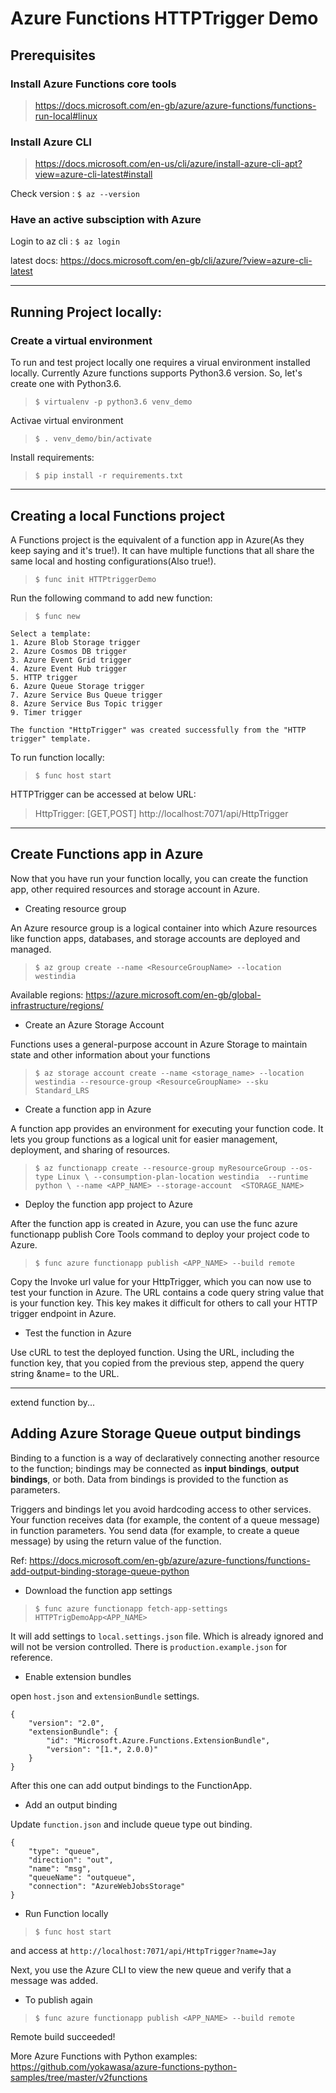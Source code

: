 # Azure Functions HTTPTrigger Demo

## Prerequisites

### Install Azure Functions core tools
> https://docs.microsoft.com/en-gb/azure/azure-functions/functions-run-local#linux


### Install Azure CLI
> https://docs.microsoft.com/en-us/cli/azure/install-azure-cli-apt?view=azure-cli-latest#install

Check version :  `$ az --version`

### Have an active subsciption with Azure

Login to az cli : `$ az login`

latest docs: https://docs.microsoft.com/en-gb/cli/azure/?view=azure-cli-latest

---

## Running Project locally:

### Create a virtual environment

To run and test project locally one requires a virual environment installed locally. Currently Azure functions supports Python3.6 version. So, let's create one with Python3.6.

> `$ virtualenv -p python3.6 venv_demo`

Activae virtual environment

> `$ . venv_demo/bin/activate`

Install requirements:
> `$ pip install -r requirements.txt`

---


## Creating a local Functions project

A Functions project is the equivalent of a function app in Azure(As they keep saying and it's true!). It can have multiple functions that all share the same local and hosting configurations(Also true!).

> `$ func init HTTPtriggerDemo`

Run the following command to add new function:

> `$ func new`

```
Select a template:
1. Azure Blob Storage trigger
2. Azure Cosmos DB trigger
3. Azure Event Grid trigger
4. Azure Event Hub trigger
5. HTTP trigger
6. Azure Queue Storage trigger
7. Azure Service Bus Queue trigger
8. Azure Service Bus Topic trigger
9. Timer trigger

The function "HttpTrigger" was created successfully from the "HTTP trigger" template.
```

To run function locally:

> `$ func host start`

HTTPTrigger can be accessed at below URL:

> HttpTrigger: [GET,POST]  http://localhost:7071/api/HttpTrigger

---

## Create Functions app in Azure

Now that you have run your function locally, you can create the function app, other required resources and storage account in Azure.

* Creating resource group

 An Azure resource group is a logical container into which Azure resources like function apps, databases, and storage accounts are deployed and managed.

> `$ az group create --name <ResourceGroupName> --location westindia`

Available regions: https://azure.microsoft.com/en-gb/global-infrastructure/regions/

* Create an Azure Storage Account

Functions uses a general-purpose account in Azure Storage to maintain state and other information about your functions

> `$ az storage account create --name <storage_name> --location westindia --resource-group <ResourceGroupName> --sku Standard_LRS`


* Create a function app in Azure

A function app provides an environment for executing your function code. It lets you group functions as a logical unit for easier management, deployment, and sharing of resources.

> `$ az functionapp create --resource-group myResourceGroup --os-type Linux \
--consumption-plan-location westindia  --runtime python \
--name <APP_NAME> --storage-account  <STORAGE_NAME>`


* Deploy the function app project to Azure

After the function app is created in Azure, you can use the func azure functionapp publish Core Tools command to deploy your project code to Azure.

> `$ func azure functionapp publish <APP_NAME> --build remote`


Copy the Invoke url value for your HttpTrigger, which you can now use to test your function in Azure. The URL contains a code query string value that is your function key. This key makes it difficult for others to call your HTTP trigger endpoint in Azure.

* Test the function in Azure

Use cURL to test the deployed function. Using the URL, including the function key, that you copied from the previous step, append the query string &name=<yourname> to the URL.

---

extend function by...

## Adding Azure Storage Queue output bindings

Binding to a function is a way of declaratively connecting another resource to the function; bindings may be connected as __input bindings__, __output bindings__, or both. Data from bindings is provided to the function as parameters.

Triggers and bindings let you avoid hardcoding access to other services. Your function receives data (for example, the content of a queue message) in function parameters. You send data (for example, to create a queue message) by using the return value of the function.

Ref: https://docs.microsoft.com/en-gb/azure/azure-functions/functions-add-output-binding-storage-queue-python

* Download the function app settings

> `$ func azure functionapp fetch-app-settings HTTPTrigDemoApp<APP_NAME>`

It will add settings to `local.settings.json` file. Which is already ignored and will not be version controlled. There is `production.example.json` for reference.

* Enable extension bundles

open `host.json` and `extensionBundle` settings.

```
{
    "version": "2.0",
    "extensionBundle": {
        "id": "Microsoft.Azure.Functions.ExtensionBundle",
        "version": "[1.*, 2.0.0)"
    }
}
```

After this one can add output bindings to the FunctionApp.


* Add an output binding

Update `function.json` and include queue type out binding.

```
{
    "type": "queue",
    "direction": "out",
    "name": "msg",
    "queueName": "outqueue",
    "connection": "AzureWebJobsStorage"
}
```

* Run Function locally

> `$ func host start`

and access at `http://localhost:7071/api/HttpTrigger?name=Jay`

Next, you use the Azure CLI to view the new queue and verify that a message was added.


* To publish again

> `$ func azure functionapp publish <APP_NAME> --build remote`

Remote build succeeded!


More Azure Functions with Python examples: https://github.com/yokawasa/azure-functions-python-samples/tree/master/v2functions
